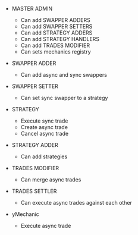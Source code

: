 - MASTER ADMIN

  - Can add SWAPPER ADDERS
  - Can add SWAPPER SETTERS
  - Can add STRATEGY ADDERS
  - Can add STRATEGY HANDLERS
  - Can add TRADES MODIFIER
  - Can sets mechanics registry

- SWAPPER ADDER

  - Can add async and sync swappers

- SWAPPER SETTER

  - Can set sync swapper to a strategy

- STRATEGY

  - Execute sync trade
  - Create async trade
  - Cancel async trade

- STRATEGY ADDER

  - Can add strategies

- TRADES MODIFIER

  - Can merge async trades

- TRADES SETTLER

  - Can execute async trades against each other

- yMechanic
  - Execute async trade
